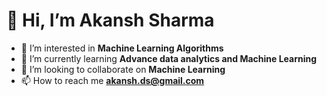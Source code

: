 # 👋 Hi, I’m Akansh Sharma

<!---![](https://komarev.com/ghpvc/?username=akansh02&color=green)--->

- 👀 I’m interested in **Machine Learning Algorithms**
- 🌱 I’m currently learning **Advance data analytics and Machine Learning**
- 💞️ I’m looking to collaborate on **Machine Learning**
- 📫 How to reach me **akansh.ds@gmail.com**

<!---
akansh02/akansh02 is a ✨ special ✨ repository because its `README.md` (this file) appears on your GitHub profile.
You can click the Preview link to take a look at your changes.
--->
